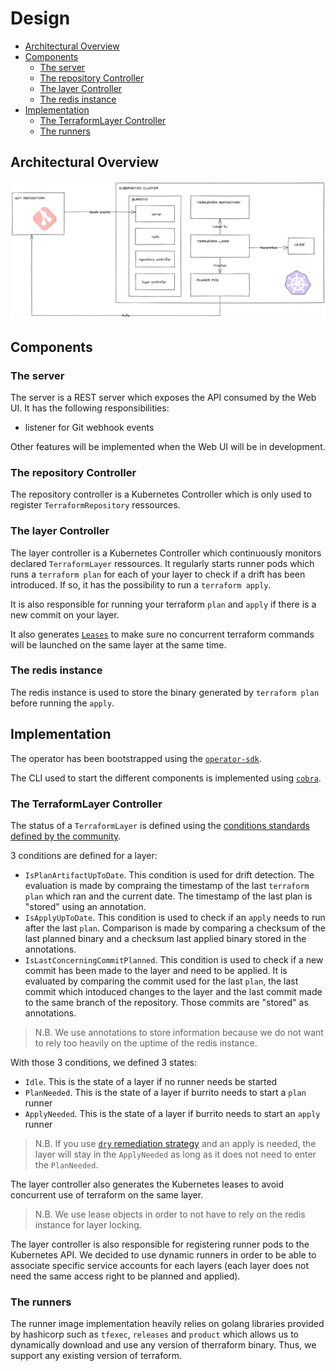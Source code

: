 # Design <!-- omit in toc -->

- [Architectural Overview](#architectural-overview)
- [Components](#components)
  - [The server](#the-server)
  - [The repository Controller](#the-repository-controller)
  - [The layer Controller](#the-layer-controller)
  - [The redis instance](#the-redis-instance)
- [Implementation](#implementation)
  - [The TerraformLayer Controller](#the-terraformlayer-controller)
  - [The runners](#the-runners)

## Architectural Overview

<p align="center"><img src="../../assets/design/architecture-overview.excalidraw.png" width="1000px" /></p>

## Components

### The server

The server is a REST server which exposes the API consumed by the Web UI. It has the following responsibilities:

- listener for Git webhook events

Other features will be implemented when the Web UI will be in development.

### The repository Controller

The repository controller is a Kubernetes Controller which is only used to register `TerraformRepository` ressources.

### The layer Controller

The layer controller is a Kubernetes Controller which continuously monitors declared `TerraformLayer` ressources.
It regularly starts runner pods which runs a `terraform plan` for each of your layer to check if a drift has been introduced.
If so, it has the possibility to run a `terraform apply`.

It is also responsible for running your terraform `plan` and `apply` if there is a new commit on your layer.

It also generates [`Leases`](https://kubernetes.io/docs/concepts/architecture/leases/) to make sure no concurrent terraform commands will be launched on the same layer at the same time.

### The redis instance

The redis instance is used to store the binary generated by `terraform plan` before running the `apply`.

## Implementation

The operator has been bootstrapped using the [`operator-sdk`](https://sdk.operatorframework.io/).

The CLI used to start the different components is implemented using [`cobra`](https://github.com/spf13/cobra).

### The TerraformLayer Controller

The status of a `TerraformLayer` is defined using the [conditions standards defined by the community](https://github.com/kubernetes/community/blob/master/contributors/devel/sig-architecture/api-conventions.md#typical-status-properties).

3 conditions are defined for a layer:

- `IsPlanArtifactUpToDate`. This condition is used for drift detection. The evaluation is made by compraing the timestamp of the last `terraform plan` which ran and the current date. The timestamp of the last plan is "stored" using an annotation.
- `IsApplyUpToDate`. This condition is used to check if an `apply` needs to run after the last `plan`. Comparison is made by comparing a checksum of the last planned binary and a checksum last applied binary stored in the annotations.
- `IsLastConcerningCommitPlanned`. This condition is used to check if a new commit has been made to the layer and need to be applied. It is evaluated by comparing the commit used for the last `plan`, the last commit which intoduced changes to the layer and the last commit made to the same branch of the repository. Those commits are "stored" as annotations.

> N.B. We use annotations to store information because we do not want to rely too heavily on the uptime of the redis instance.

With those 3 conditions, we defined 3 states:

- `Idle`. This is the state of a layer if no runner needs be started
- `PlanNeeded`. This is the state of a layer if burrito needs to start a `plan` runner
- `ApplyNeeded`. This is the state of a layer if burrito needs to start an `apply` runner

> N.B. If you use [`dry` remediation strategy](../../../README.md#choose-your-remediation-strategy) and an apply is needed, the layer will stay in the `ApplyNeeded` as long as it does not need to enter the `PlanNeeded`.

The layer controller also generates the Kubernetes leases to avoid concurrent use of terraform on the same layer.

> N.B. We use lease objects in order to not have to rely on the redis instance for layer locking.

The layer controller is also responsible for registering runner pods to the Kubernetes API. We decided to use dynamic runners in order to be able to associate specific service accounts for each layers (each layer does not need the same access right to be planned and applied).

### The runners

The runner image implementation heavily relies on golang libraries provided by hashicorp such as `tfexec`, `releases` and `product` which allows us to dynamically download and use any version of therraform binary.
Thus, we support any existing version of terraform.
